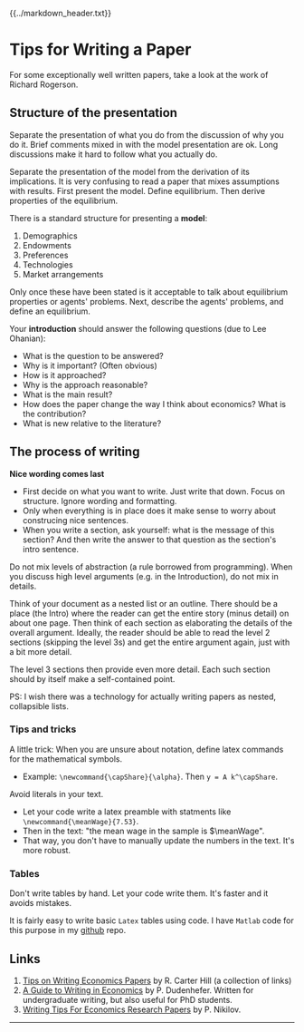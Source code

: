 {{../markdown_header.txt}}

# Tips for Writing a Paper #

For some exceptionally well written papers, take a look at the work of Richard Rogerson.

## Structure of the presentation

Separate the presentation of what you do from the discussion of why you do it. Brief comments mixed in with the model presentation are ok. Long discussions make it hard to follow what you actually do.

Separate the presentation of the model from the derivation of its implications. It is very confusing to read a paper that mixes assumptions with results. First present the model. Define equilibrium. Then derive properties of the equilibrium.

There is a standard structure for presenting a **model**:

1. Demographics
2. Endowments
3. Preferences
4. Technologies
5. Market arrangements

Only once these have been stated is it acceptable to talk about equilibrium properties or agents' problems. Next, describe the agents' problems, and define an equilibrium.

Your **introduction** should answer the following questions (due to Lee Ohanian):

* What is the question to be answered?
* Why is it important? (Often obvious)
* How is it approached?
* Why is the approach reasonable?
* What is the main result?
* How does the paper change the way I think about economics? What is the contribution?
* What is new relative to the literature?


## The process of writing

**Nice wording comes last**

* First decide on what you want to write. Just write that down. Focus on structure. Ignore wording and formatting.
* Only when everything is in place does it make sense to worry about construcing nice sentences.
* When you write a section, ask yourself: what is the message of this section? And then write the answer to that question as the section's intro sentence.

Do not mix levels of abstraction (a rule borrowed from programming). When you discuss high level arguments (e.g. in the Introduction), do not mix in details.

Think of your document as a nested list or an outline. There should be a place (the Intro) where the reader can get the entire story (minus detail) on about one page. Then think of each section as elaborating the details of the overall argument. Ideally, the reader should be able to read the level 2 sections (skipping the level 3s) and get the entire argument again, just with a bit more detail.

The level 3 sections then provide even more detail. Each such section should by itself make a self-contained point.

PS: I wish there was a technology for actually writing papers as nested, collapsible lists.

### Tips and tricks

A little trick: When you are unsure about notation, define latex commands for the mathematical symbols.

* Example: `\newcommand{\capShare}{\alpha}`. Then `y = A k^\capShare`.

Avoid literals in your text.

* Let your code write a latex preamble with statments like `\newcommand{\meanWage}{7.53}`.
* Then in the text: "the mean wage in the sample is \$\meanWage".
* That way, you don't have to manually update the numbers in the text. It's more robust.

### Tables ###

Don't write tables by hand. Let your code write them. It's faster and it avoids mistakes.

It is fairly easy to write basic `Latex` tables using code. I have `Matlab` code for this purpose in my [github](https://github.com/hendri54/) repo.

## Links ###

1. [Tips on Writing Economics Papers](http://www.bus.lsu.edu/hill/writing_economics_papers.htm) by R. Carter Hill (a collection of links)
2. [A Guide to Writing in Economics](http://lupus.econ.duke.edu/ecoteach/undergrad/manual.pdf) by P. Dudenhefer. Written for undergraduate writing, but also useful for PhD students.
3. [Writing Tips For Economics Research Papers](www.people.fas.harvard.edu/~pnikolov/resources/writingtips.pdf) by P. Nikilov.

--------